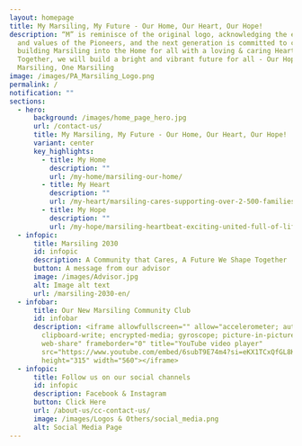 ```yaml
---
layout: homepage
title: My Marsiling, My Future - Our Home, Our Heart, Our Hope!
description: “M” is reminisce of the original logo, acknowledging the efforts
  and values of the Pioneers, and the next generation is committed to continue
  building Marsiling into the Home for all with a loving & caring Heart.
  Together, we will build a bright and vibrant future for all - Our Hope, Our
  Marsiling, One Marsiling
image: /images/PA_Marsiling_Logo.png
permalink: /
notification: ""
sections:
  - hero:
      background: /images/home_page_hero.jpg
      url: /contact-us/
      title: My Marsiling, My Future - Our Home, Our Heart, Our Hope!
      variant: center
      key_highlights:
        - title: My Home
          description: ""
          url: /my-home/marsiling-our-home/
        - title: My Heart
          description: ""
          url: /my-heart/marsiling-cares-supporting-over-2-500-families-every-month/
        - title: My Hope
          description: ""
          url: /my-hope/marsiling-heartbeat-exciting-united-full-of-life/
  - infopic:
      title: Marsiling 2030
      id: infopic
      description: A Community that Cares, A Future We Shape Together
      button: A message from our advisor
      image: /images/Advisor.jpg
      alt: Image alt text
      url: /marsiling-2030-en/
  - infobar:
      title: Our New Marsiling Community Club
      id: infobar
      description: <iframe allowfullscreen="" allow="accelerometer; autoplay;
        clipboard-write; encrypted-media; gyroscope; picture-in-picture;
        web-share" frameborder="0" title="YouTube video player"
        src="https://www.youtube.com/embed/6subT9E74m4?si=eKX1TCxQfGL8K8u2"
        height="315" width="560"></iframe>
  - infopic:
      title: Follow us on our social channels
      id: infopic
      description: Facebook & Instagram
      button: Click Here
      url: /about-us/cc-contact-us/
      image: /images/Logos & Others/social_media.png
      alt: Social Media Page
---
```

